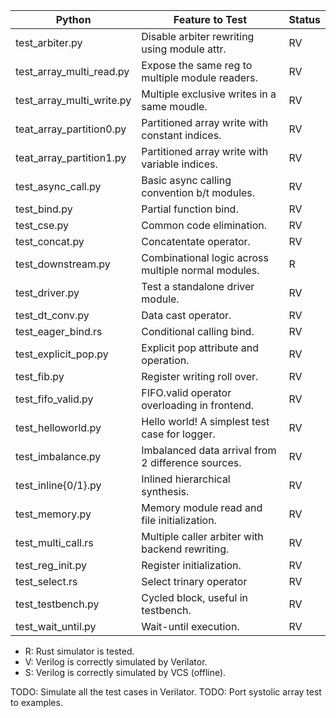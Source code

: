 | Python                    | Feature to Test                                    | Status |
|---------------------------|----------------------------------------------------|--------|
| test_arbiter.py           | Disable arbiter rewriting using module attr.       | RV     |
| test_array_multi_read.py  | Expose the same reg to multiple module readers.    | RV     |
| test_array_multi_write.py | Multiple exclusive writes in a same moudle.        | RV     |
| teat_array_partition0.py  | Partitioned array write with constant indices.     | RV     |
| teat_array_partition1.py  | Partitioned array write with variable indices.     | RV     |
| test_async_call.py        | Basic async calling convention b/t modules.        | RV     |
| test_bind.py              | Partial function bind.                             | RV     |
| test_cse.py               | Common code elimination.                           | RV     |
| test_concat.py            | Concatentate operator.                             | RV     |
| test_downstream.py        | Combinational logic across multiple normal modules.| R      |
| test_driver.py            | Test a standalone driver module.                   | RV     |
| test_dt_conv.py           | Data cast operator.                                | RV     |
| test_eager_bind.rs        | Conditional calling bind.                          | RV     |
| test_explicit_pop.py      | Explicit pop attribute and operation.              | RV     |
| test_fib.py               | Register writing roll over.                        | RV     |
| test_fifo_valid.py        | FIFO.valid operator overloading in frontend.       | RV     |
| test_helloworld.py        | Hello world! A simplest test case for logger.      | RV     |
| test_imbalance.py         | Imbalanced data arrival from 2 difference sources. | RV     |
| test_inline{0/1}.py       | Inlined hierarchical synthesis.                    | RV     |
| test_memory.py            | Memory module read and file initialization.        | RV     |
| test_multi_call.rs        | Multiple caller arbiter with backend rewriting.    | RV     |
| test_reg_init.py          | Register initialization.                           | RV     |
| test_select.rs            | Select trinary operator                            | RV     |
| test_testbench.py         | Cycled block, useful in testbench.                 | RV     |
| test_wait_until.py        | Wait-until execution.                              | RV     |

- R: Rust simulator is tested.
- V: Verilog is correctly simulated by Verilator.
- S: Verilog is correctly simulated by VCS (offline).

TODO: Simulate all the test cases in Verilator.
TODO: Port systolic array test to examples.

